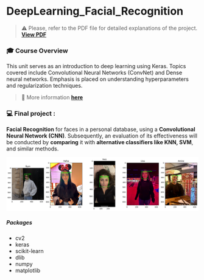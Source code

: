# DeepLearning_Facial_Recognition


>:warning: Please, refer to the PDF file for detailed explanations of the project.
**[View PDF](BOUGHEMZA_Hafsa_CASSISI_Ryan_Rapport_Reconnaissance_faciale.pdf)**

### :mortar_board: Course Overview

This unit serves as an introduction to deep learning using Keras. Topics covered include Convolutional Neural Networks (ConvNet) and Dense neural networks. Emphasis is placed on understanding hyperparameters and regularization techniques. 

> :mag_right: More information **[here](https://laurentnajman.org/uploads/images/DeepLearning/FormationDeep.pdf)**

### :computer: Final project :
**Facial Recognition** for faces in a personal database, using a **Convolutional Neural Network (CNN)**. 
Subsequently, an evaluation of its effectiveness will be conducted by **comparing** it with **alternative classifiers like KNN, SVM**, and similar methods.



![Results Image](./results.png)

##### Packages
- cv2
- keras
- scikit-learn
- dlib
- numpy
- matplotlib